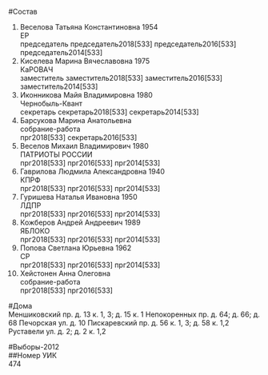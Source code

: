 #Состав  
1. Веселова Татьяна Константиновна 1954  
    ЕР  
    председатель председатель2018[533] председатель2016[533] председатель2014[533]  
2. Киселева Марина Вячеславовна 1975  
    КаРОВАЧ  
    заместитель заместитель2018[533] заместитель2016[533] заместитель2014[533]  
3. Иконникова Майя Владимировна 1980  
    Чернобыль-Квант  
    секретарь секретарь2018[533] секретарь2014[533]  
4. Барсукова Марина Анатольевна  
    собрание-работа  
    прг2018[533] секретарь2016[533]  
5. Веселов Михаил Владимирович 1980  
    ПАТРИОТЫ РОССИИ  
    прг2018[533] прг2016[533] прг2014[533]  
6. Гаврилова Людмила Александровна 1940  
    КПРФ  
    прг2018[533] прг2016[533] прг2014[533]  
7. Гуришева Наталья Ивановна 1950  
    ЛДПР  
    прг2018[533] прг2016[533] прг2014[533]  
8. Кожберов Андрей Андреевич 1989  
    ЯБЛОКО  
    прг2018[533] прг2016[533] прг2014[533]  
9. Попова Светлана Юрьевна 1962  
    СР  
    прг2018[533] прг2016[533] прг2014[533]  
10. Хейстонен Анна Олеговна  
    собрание-работа  
    прг2018[533] прг2016[533]  
  
#Дома  
Меншиковский пр. д. 13 к. 1, 3; д. 15 к. 1 Непокоренных пр. д. 64; д. 66; д. 68 Печорская ул. д. 10 Пискаревский пр. д. 56 к. 1, 3; д. 58 к. 1,2 Руставели ул. д. 2; д. 2 к. 1,2  
  
#Выборы-2012  
##Номер УИК  
474  
